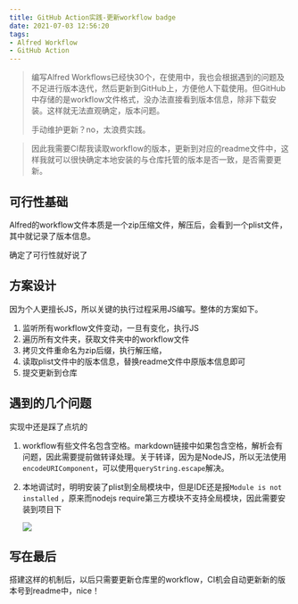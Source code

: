 ```yaml
---
title: GitHub Action实践-更新workflow badge
date: 2021-07-03 12:56:20
tags:
- Alfred Workflow
- GitHub Action
---
```

>  编写Alfred Workflows已经快30个，在使用中，我也会根据遇到的问题及不足进行版本迭代，然后更新到GitHub上，方便他人下载使用。但GitHub中存储的是workflow文件格式，没办法直接看到版本信息，除非下载安装。这样就无法直观确定，版本问题。
>
>  手动维护更新？no，太浪费实践。

>  因此我需要CI帮我读取workflow的版本，更新到对应的readme文件中，这样我就可以很快确定本地安装的与仓库托管的版本是否一致，是否需要更新。



## 可行性基础

Alfred的workflow文件本质是一个zip压缩文件，解压后，会看到一个plist文件，其中就记录了版本信息。

确定了可行性就好说了

## 方案设计

因为个人更擅长JS，所以关键的执行过程采用JS编写。整体的方案如下。

1. 监听所有workflow文件变动，一旦有变化，执行JS
2. 遍历所有文件夹，获取文件夹中的workflow文件
3. 拷贝文件重命名为zip后缀，执行解压缩，
4. 读取plist文件中的版本信息，替换readme文件中原版本信息即可
5. 提交更新到仓库

## 遇到的几个问题

实现中还是踩了点坑的

1. workflow有些文件名包含空格。markdown链接中如果包含空格，解析会有问题，因此需要提前做转译处理。关于转译，因为是NodeJS，所以无法使用`encodeURIComponent`，可以使用`queryString.escape`解决。

2. 本地调试时，明明安装了plist到全局模块中，但是IDE还是报`Module is not installed` ，原来而nodejs require第三方模块不支持全局模块，因此需要安装到项目下

   ![](https://static.1991421.cn/2021/2021-07-03-131359.jpeg)



## 写在最后

搭建这样的机制后，以后只需要更新仓库里的workflow，CI机会自动更新新的版本号到readme中，nice！



